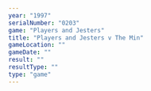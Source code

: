 ```yaml
---
year: "1997"
serialNumber: "0203" 
game: "Players and Jesters"
title: "Players and Jesters v The Min"
gameLocation: ""
gameDate: ""
result: ""
resultType: ""
type: "game"
---
```

